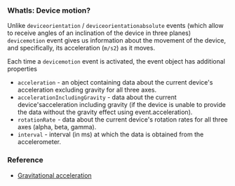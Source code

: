 ### WhatIs: Device motion? 
Unlike `deviceorientation` / `deviceorientationabsolute` events (which allow to receive angles
 of an inclination of the device in three planes) `devicemotion` event gives us information about
 the movement of the device, and specifically, its acceleration (`m/s2`) as it moves. 
 
Each time a `devicemotion` event is activated, the event object has additional properties
   
   * `acceleration` - an object containing data about the current device's acceleration 
   excluding gravity for all three axes.
   * `accelerationIncludingGravity` - data about the current device'sacceleration including gravity (if the device is 
   unable to provide the data without the gravity effect using event.acceleration).
   * `rotationRate`  -  data about the current device's rotation rates for all three axes (alpha, beta, gamma).
   * `interval` -  interval (in ms) at which the data is obtained from the accelerometer.
   
### Reference
* [Gravitational acceleration](https://www.quora.com/What-does-g-9-81-m-s2-mean)



